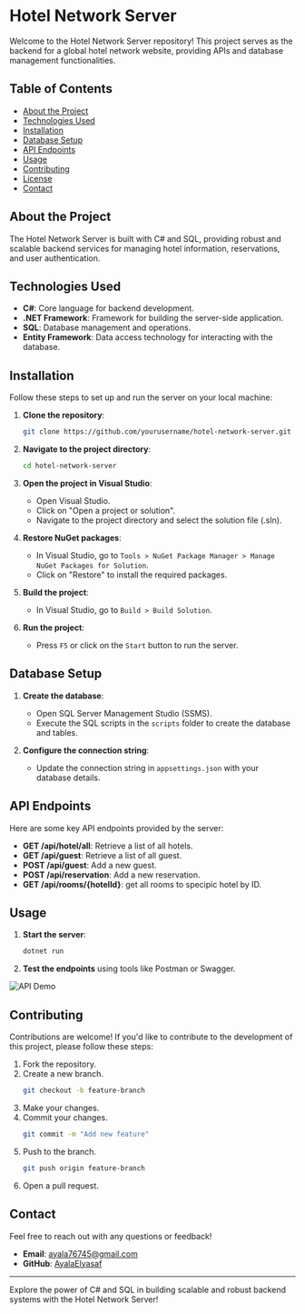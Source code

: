 # Hotel Network Server

Welcome to the Hotel Network Server repository! This project serves as the backend for a global hotel network website, providing APIs and database management functionalities.

## Table of Contents

- [About the Project](#about-the-project)
- [Technologies Used](#technologies-used)
- [Installation](#installation)
- [Database Setup](#database-setup)
- [API Endpoints](#api-endpoints)
- [Usage](#usage)
- [Contributing](#contributing)
- [License](#license)
- [Contact](#contact)

## About the Project

The Hotel Network Server is built with C# and SQL, providing robust and scalable backend services for managing hotel information, reservations, and user authentication.

## Technologies Used

- **C#**: Core language for backend development.
- **.NET Framework**: Framework for building the server-side application.
- **SQL**: Database management and operations.
- **Entity Framework**: Data access technology for interacting with the database.

## Installation

Follow these steps to set up and run the server on your local machine:

1. **Clone the repository**:
    ```sh
    git clone https://github.com/yourusername/hotel-network-server.git
    ```

2. **Navigate to the project directory**:
    ```sh
    cd hotel-network-server
    ```

3. **Open the project in Visual Studio**:
    - Open Visual Studio.
    - Click on "Open a project or solution".
    - Navigate to the project directory and select the solution file (.sln).

4. **Restore NuGet packages**:
    - In Visual Studio, go to `Tools > NuGet Package Manager > Manage NuGet Packages for Solution`.
    - Click on "Restore" to install the required packages.

5. **Build the project**:
    - In Visual Studio, go to `Build > Build Solution`.

6. **Run the project**:
    - Press `F5` or click on the `Start` button to run the server.

## Database Setup

1. **Create the database**:
    - Open SQL Server Management Studio (SSMS).
    - Execute the SQL scripts in the `scripts` folder to create the database and tables.

2. **Configure the connection string**:
    - Update the connection string in `appsettings.json` with your database details.

## API Endpoints

Here are some key API endpoints provided by the server:

- **GET /api/hotel/all**: Retrieve a list of all hotels.
- **GET /api/guest**: Retrieve a list of all guest.
- **POST /api/guest**: Add a new guest.
- **POST /api/reservation**: Add a new reservation.
- **GET /api/rooms/{hotelId}**: get all rooms to specipic hotel by ID.

## Usage

1. **Start the server**:
    ```sh
    dotnet run
    ```

2. **Test the endpoints** using tools like Postman or Swagger.

![API Demo](link-to-api-demo.gif)

## Contributing

Contributions are welcome! If you'd like to contribute to the development of this project, please follow these steps:

1. Fork the repository.
2. Create a new branch.
    ```sh
    git checkout -b feature-branch
    ```
3. Make your changes.
4. Commit your changes.
    ```sh
    git commit -m "Add new feature"
    ```
5. Push to the branch.
    ```sh
    git push origin feature-branch
    ```
6. Open a pull request.

## Contact

Feel free to reach out with any questions or feedback!

- **Email**: ayala76745@gmail.com
- **GitHub**: [AyalaElyasaf](https://github.com/AyalaElyasaf)


---

Explore the power of C# and SQL in building scalable and robust backend systems with the Hotel Network Server!

